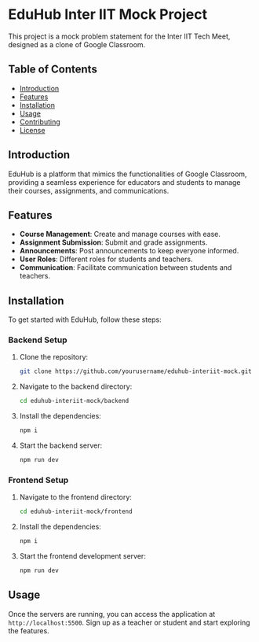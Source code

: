 # EduHub Inter IIT Mock Project

This project is a mock problem statement for the Inter IIT Tech Meet, designed as a clone of Google Classroom.

## Table of Contents
- [Introduction](#introduction)
- [Features](#features)
- [Installation](#installation)
- [Usage](#usage)
- [Contributing](#contributing)
- [License](#license)

## Introduction
EduHub is a platform that mimics the functionalities of Google Classroom, providing a seamless experience for educators and students to manage their courses, assignments, and communications.

## Features
- **Course Management**: Create and manage courses with ease.
- **Assignment Submission**: Submit and grade assignments.
- **Announcements**: Post announcements to keep everyone informed.
- **User Roles**: Different roles for students and teachers.
- **Communication**: Facilitate communication between students and teachers.

## Installation
To get started with EduHub, follow these steps:

### Backend Setup
1. Clone the repository:
    ```bash
    git clone https://github.com/yourusername/eduhub-interiit-mock.git
    ```
2. Navigate to the backend directory:
    ```bash
    cd eduhub-interiit-mock/backend
    ```
3. Install the dependencies:
    ```bash
    npm i
    ```
4. Start the backend server:
    ```bash
    npm run dev
    ```

### Frontend Setup
1. Navigate to the frontend directory:
    ```bash
    cd eduhub-interiit-mock/frontend
    ```
2. Install the dependencies:
    ```bash
    npm i
    ```
3. Start the frontend development server:
    ```bash
    npm run dev
    ```

## Usage
Once the servers are running, you can access the application at `http://localhost:5500`. Sign up as a teacher or student and start exploring the features.